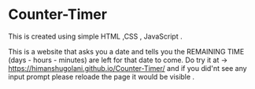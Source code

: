 # Counter-Timer

This is created using simple HTML ,CSS , JavaScript .

This is a website that asks you a date and tells you the REMAINING TIME (days - hours - minutes) are left for that date to come.
Do try it at -> https://himanshugolani.github.io/Counter-Timer/
and if you did'nt see any input prompt please reloade the page it would be visible .
